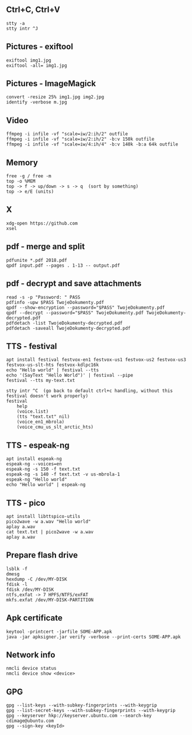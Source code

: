Ctrl+C, Ctrl+V
--------------

    stty -a
    stty intr ^J



Pictures - exiftool
-------------------

    exiftool img1.jpg 
    exiftool -all= img1.jpg 



Pictures - ImageMagick
----------------------

    convert -resize 25% img1.jpg img2.jpg
    identify -verbose m.jpg



Video
-----

    ffmpeg -i infile -vf "scale=iw/2:ih/2" outfile
    ffmpeg -i infile -vf "scale=iw/2:ih/2" -b:v 150k outfile
    ffmpeg -i infile -vf "scale=iw/4:ih/4" -b:v 140k -b:a 64k outfile



Memory
------

    free -g / free -m
    top -o %MEM
    top -> f -> up/down -> s -> q  (sort by something)
    top -> e/E (units)



X
-

    xdg-open https://github.com
    xsel



pdf - merge and split
---------------------

    pdfunite *.pdf 2018.pdf
    qpdf input.pdf --pages . 1-13 -- output.pdf



pdf - decrypt and save attachments
----------------------------------

    read -s -p "Password: " PASS
    pdfinfo -upw $PASS TwojeDokumenty.pdf
    qpdf --show-encryption --password="$PASS" TwojeDokumenty.pdf
    qpdf --decrypt --password="$PASS" TwojeDokumenty.pdf TwojeDokumenty-decrypted.pdf
    pdfdetach -list TwojeDokumenty-decrypted.pdf
    pdfdetach -saveall TwojeDokumenty-decrypted.pdf



TTS - festival
--------------

    apt install festival festvox-en1 festvox-us1 festvox-us2 festvox-us3 festvox-us-slt-hts festvox-kdlpc16k
    echo "Hello world" | festival --tts
    echo '(SayText "Hello World")' | festival --pipe
    festival --tts my-text.txt

    stty intr ^C  (go back to default ctrl+c handling, without this festival doesn't work properly)
    festival
        help
        (voice.list)
        (tts "text.txt" nil)
        (voice_en1_mbrola)
        (voice_cmu_us_slt_arctic_hts)



TTS - espeak-ng
---------------

    apt install espeak-ng
    espeak-ng --voices=en
    espeak-ng -s 150 -f text.txt
    espeak-ng -s 140 -f text.txt -v us-mbrola-1
    espeak-ng "Hello world"
    echo "Hello world" | espeak-ng



TTS - pico
----------

    apt install libttspico-utils
    pico2wave -w a.wav "Hello world" 
    aplay a.wav
    cat text.txt | pico2wave -w a.wav 
    aplay a.wav



Prepare flash drive
-------------------

    lsblk -f
    dmesg
    hexdump -C /dev/MY-DISK
    fdisk -l
    fdisk /dev/MY-DISK
	ntfs,exfat -> 7 HPFS/NTFS/exFAT
    mkfs.exfat /dev/MY-DISK-PARTITION



Apk certificate
---------------

    keytool -printcert -jarfile SOME-APP.apk
    java -jar apksigner.jar verify -verbose --print-certs SOME-APP.apk



Network info
------------

    nmcli device status
    nmcli device show <device>



GPG
---

    gpg --list-keys --with-subkey-fingerprints --with-keygrip
    gpg --list-secret-keys --with-subkey-fingerprints --with-keygrip
    gpg --keyserver hkp://keyserver.ubuntu.com --search-key cdimage@ubuntu.com
    gpg --sign-key <keyId>


